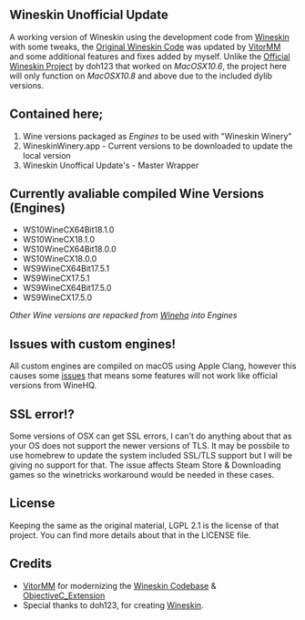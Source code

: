 ## Wineskin Unofficial Update
A working version of Wineskin using the development code from [Wineskin](https://github.com/vitor251093/wineskin) with some tweaks, the [Original Wineskin Code](https://sourceforge.net/p/wineskin/code) was updated by [VitorMM](https://github.com/vitor251093) and some additional features and fixes added by myself.
Unlike the [Official Wineskin Project](http://wineskin.urgesoftware.com) by doh123 that worked on *MacOSX10.6*, the project here will only function on *MacOSX10.8* and above due to the included dylib versions.

## Contained here;
1) Wine versions packaged as *Engines* to be used with "Wineskin Winery"
2) WineskinWinery.app - Current versions to be downloaded to update the local version
3) Wineskin Unoffical Update's - Master Wrapper

## Currently avaliable compiled Wine Versions (Engines)
- WS10WineCX64Bit18.1.0
- WS10WineCX18.1.0
- WS10WineCX64Bit18.0.0
- WS10WineCX18.0.0
- WS9WineCX64Bit17.5.1
- WS9WineCX17.5.1
- WS9WineCX64Bit17.5.0
- WS9WineCX17.5.0

*Other Wine versions are repacked from [Winehq](https://dl.winehq.org/wine-builds/macosx/pool/) into Engines*

## Issues with custom engines!
All custom engines are compiled on macOS using Apple Clang, however this causes some [issues](https://wiki.winehq.org/Clang) that means some features will not work like official versions from WineHQ.

## SSL error!?
Some versions of OSX can get SSL errors, I can't do anything about that as your OS does not support the newer versions of TLS. It may be possbile to use homebrew to update the system included SSL/TLS support but I will be giving no support for that. The issue affects Steam Store & Downloading games so the winetricks workaround would be needed in these cases.

## License
Keeping the same as the original material, LGPL 2.1 is the license of that project. You can find more details about that in the LICENSE file.

## Credits
- [VitorMM](https://github.com/vitor251093) for modernizing the [Wineskin Codebase](https://github.com/vitor251093/wineskin) & [ObjectiveC_Extension](https://github.com/vitor251093/ObjectiveC_Extension)
- Special thanks to doh123, for creating [Wineskin](http://wineskin.urgesoftware.com/tiki-index.php).

